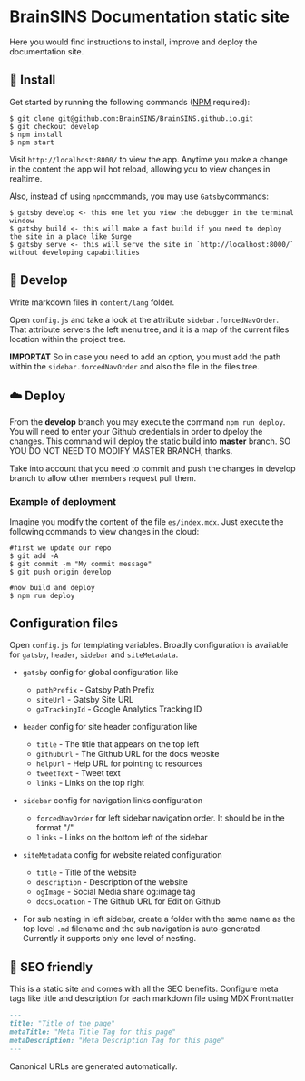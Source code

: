 # BrainSINS Documentation static site

Here you would find instructions to install, improve and deploy the documentation site.

## 🚀 Install

Get started by running the following commands ([NPM](https://docs.npmjs.com/downloading-and-installing-node-js-and-npm) required):

```
$ git clone git@github.com:BrainSINS/BrainSINS.github.io.git
$ git checkout develop
$ npm install
$ npm start
```

Visit `http://localhost:8000/` to view the app. Anytime you make a change in the content the app will hot reload, allowing you to view changes in realtime. 

Also, instead of using `npm`commands, you may use `Gatsby`commands:

```
$ gatsby develop <- this one let you view the debugger in the terminal window
$ gatsby build <- this will make a fast build if you need to deploy the site in a place like Surge
$ gatsby serve <- this will serve the site in `http://localhost:8000/` without developing capabitlities
```

## 🔧 Develop

Write markdown files in `content/lang` folder.

Open `config.js` and take a look at the attribute `sidebar.forcedNavOrder`. That attribute servers the left menu tree, and it is a map of the current files location within the project tree.

**IMPORTAT** So in case you need to add an option, you must add the path within the `sidebar.forcedNavOrder` and also the file in the files tree.

## ☁️ Deploy

From the **develop** branch you may execute the command `npm run deploy`. You will need to enter your Github credentials in order to dpeloy the changes. This command will deploy the static build into **master** branch. SO YOU DO NOT NEED TO MODIFY MASTER BRANCH, thanks.

Take into account that you need to commit and push the changes in develop branch to allow other members request pull them.

### Example of deployment

Imagine you modify the content of the file `es/index.mdx`. Just execute the following commands to view changes in the cloud:
```
#first we update our repo
$ git add -A
$ git commit -m "My commit message"
$ git push origin develop

#now build and deploy
$ npm run deploy
```

## Configuration files

Open `config.js` for templating variables. Broadly configuration is available for `gatsby`, `header`, `sidebar` and `siteMetadata`.

- `gatsby` config for global configuration like 
    - `pathPrefix` - Gatsby Path Prefix
    - `siteUrl` - Gatsby Site URL
    - `gaTrackingId` - Google Analytics Tracking ID

- `header` config for site header configuration like
    - `title` - The title that appears on the top left
    - `githubUrl` - The Github URL for the docs website
    - `helpUrl` - Help URL for pointing to resources
    - `tweetText` - Tweet text
    - `links` - Links on the top right

- `sidebar` config for navigation links configuration
    - `forcedNavOrder` for left sidebar navigation order. It should be in the format "/<filename>"
    - `links` - Links on the bottom left of the sidebar

- `siteMetadata` config for website related configuration
    - `title` - Title of the website
    - `description` - Description of the website
    - `ogImage` - Social Media share og:image tag
    - `docsLocation` - The Github URL for Edit on Github

- For sub nesting in left sidebar, create a folder with the same name as the top level `.md` filename and the sub navigation is auto-generated. Currently it supports only one level of nesting.

## 🤖 SEO friendly

This is a static site and comes with all the SEO benefits. Configure meta tags like title and description for each markdown file using MDX Frontmatter

```markdown
---
title: "Title of the page"
metaTitle: "Meta Title Tag for this page"
metaDescription: "Meta Description Tag for this page"
---
```

Canonical URLs are generated automatically.



